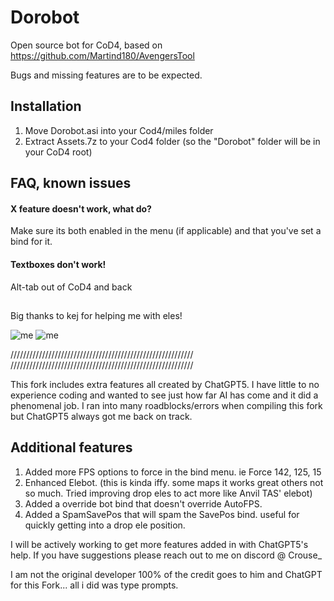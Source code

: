 # Dorobot
Open source bot for CoD4, based on https://github.com/Martind180/AvengersTool

Bugs and missing features are to be expected.

## Installation
1. Move Dorobot.asi into your Cod4/miles folder
2. Extract Assets.7z to your Cod4 folder (so the "Dorobot" folder will be in your CoD4 root)
## FAQ, known issues
#### X feature doesn't work, what do?
Make sure its both enabled in the menu (if applicable) and that you've set a bind for it.
#### Textboxes don't work!
Alt-tab out of CoD4 and back

##
Big thanks to kej for helping me with eles!

![me](https://media3.giphy.com/media/v1.Y2lkPTc5MGI3NjExMXI4NDBubHp5Yjd2ZGh2dnhnaXhkaHY0eGJtN3lqZ2s1c3VsaHcyNCZlcD12MV9pbnRlcm5hbF9naWZfYnlfaWQmY3Q9cw/Dqs8XaWU8lZ3ZhVATr/giphy.gif)
![me](https://media3.giphy.com/media/v1.Y2lkPTc5MGI3NjExZjFtY25zNXE1MWViZGNlNGN1bTBrNWlhNjR2ZWZvdml3eXk5aGZ1ZiZlcD12MV9pbnRlcm5hbF9naWZfYnlfaWQmY3Q9Zw/k8zq4PXq66BT2gd0Uq/giphy.gif)


//////////////////////////////////////////////////////////
//////////////////////////////////////////////////////////

This fork includes extra features all created by ChatGPT5. I have little to no experience coding and wanted to see just how far AI has come and it did a phenomenal job. I ran into many roadblocks/errors when compiling this fork but ChatGPT5 always got me back on track.

## Additional features
1. Added more FPS options to force in the bind menu. ie Force 142, 125, 15
2. Enhanced Elebot. (this is kinda iffy. some maps it works great others not so much. Tried improving drop eles to act more like Anvil TAS' elebot)
3. Added a override bot bind that doesn't override AutoFPS.
4. Added a SpamSavePos that will spam the SavePos bind. useful for quickly getting into a drop ele position.

I will be actively working to get more features added in with ChatGPT5's help. If you have suggestions please reach out to me on discord @ Crouse_

I am not the original developer 100% of the credit goes to him and ChatGPT for this Fork... all i did was type prompts.
